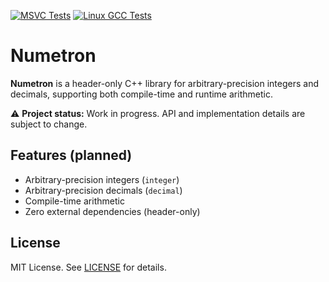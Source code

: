 [![MSVC Tests](https://github.com/apotocki/numetron/actions/workflows/msvc-tests.yml/badge.svg)](https://github.com/apotocki/numetron/actions/workflows/msvc-tests.yml)
[![Linux GCC Tests](https://github.com/apotocki/numetron/actions/workflows/linux-tests.yml/badge.svg)](https://github.com/apotocki/numetron/actions/workflows/linux-tests.yml)
# Numetron

**Numetron** is a header-only C++ library for arbitrary-precision integers and decimals, supporting both compile-time and runtime arithmetic.

⚠️ **Project status:** Work in progress. API and implementation details are subject to change.

## Features (planned)
- Arbitrary-precision integers (`integer`)
- Arbitrary-precision decimals (`decimal`)
- Compile-time arithmetic
- Zero external dependencies (header-only)

## License
MIT License. See [LICENSE](./LICENSE) for details.
